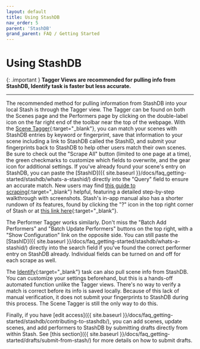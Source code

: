 ```yaml
---
layout: default
title: Using StashDB
nav_order: 5
parent: 'StashDB'
grand_parent: FAQ / Getting Started
---
```


# Using StashDB

{: .important }
**Tagger Views are recommended for pulling info from StashDB, Identify task is faster but less accurate.**

---

The recommended method for pulling information from StashDB into your local Stash is through the Tagger view. The Tagger can be found on both the Scenes page and the Performers page by clicking on the double-label icon on the far right end of the toolbar near the top of the webpage. With the [Scene Tagger](https://github.com/stashapp/stash/blob/develop/ui/v2.5/src/docs/en/Manual/Tagger.md){:target="_blank"}, you can match your scenes with StashDB entries by keyword or fingerprint, save that information to your scene including a link to StashDB called the StashID, and submit your fingerprints back to StashDB to help other users match their own scenes. Be sure to check out the "Scrape All" button (limited to one page at a time), the green checkmarks to customize which fields to overwrite, and the gear icon for additional settings. If you've already found your scene's entry on StashDB, you can paste the [StashID]({{ site.baseurl }}/docs/faq_getting-started/stashdb/whats-a-stashid/) directly into the "Query" field to ensure an accurate match. New users may find [this guide to scraping](https://docs.stashapp.cc/beginner-guides/guide-to-scraping/){:target="_blank"} helpful, featuring a detailed step-by-step walkthrough with screenshots. Stash's in-app manual also has a shorter rundown of its features, found by clicking the "?" icon in the top right corner of Stash or at [this link here](https://github.com/stashapp/stash/blob/develop/ui/v2.5/src/docs/en/Manual/Tagger.md){:target="_blank"}.

The Performer Tagger works similarly. Don't miss the "Batch Add Performers" and "Batch Update Performers" buttons on the top right, with a "Show Configuration" link on the opposite side. You can still paste the [StashID]({{ site.baseurl }}/docs/faq_getting-started/stashdb/whats-a-stashid/) directly into the search field if you've found the correct performer entry on StashDB already. Individual fields can be turned on and off for each scrape as well.

The [Identify](https://github.com/stashapp/stash/blob/develop/ui/v2.5/src/docs/en/Manual/Identify.md){:target="_blank"} task can also pull scene info from StashDB. You can customize your settings beforehand, but this is a hands-off automated function unlike the Tagger views. There's no way to verify a match is correct before its info is saved locally. Because of this lack of manual verification, it does not submit your fingerprints to StashDB during this process. The Scene Tagger is still the only way to do this.

Finally, if you have [edit access]({{ site.baseurl }}/docs/faq_getting-started/stashdb/contributing-to-stashdb/), you can add scenes, update scenes, and add performers to StashDB by submitting drafts directly from within Stash. See [this section]({{ site.baseurl }}/docs/faq_getting-started/drafts/submit-from-stash/) for more details on how to submit drafts.
